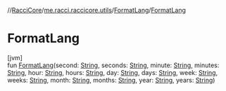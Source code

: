//[RacciCore](../../../index.md)/[me.racci.raccicore.utils](../index.md)/[FormatLang](index.md)/[FormatLang](-format-lang.md)

# FormatLang

[jvm]\
fun [FormatLang](-format-lang.md)(second: [String](https://kotlinlang.org/api/latest/jvm/stdlib/kotlin/-string/index.html), seconds: [String](https://kotlinlang.org/api/latest/jvm/stdlib/kotlin/-string/index.html), minute: [String](https://kotlinlang.org/api/latest/jvm/stdlib/kotlin/-string/index.html), minutes: [String](https://kotlinlang.org/api/latest/jvm/stdlib/kotlin/-string/index.html), hour: [String](https://kotlinlang.org/api/latest/jvm/stdlib/kotlin/-string/index.html), hours: [String](https://kotlinlang.org/api/latest/jvm/stdlib/kotlin/-string/index.html), day: [String](https://kotlinlang.org/api/latest/jvm/stdlib/kotlin/-string/index.html), days: [String](https://kotlinlang.org/api/latest/jvm/stdlib/kotlin/-string/index.html), week: [String](https://kotlinlang.org/api/latest/jvm/stdlib/kotlin/-string/index.html), weeks: [String](https://kotlinlang.org/api/latest/jvm/stdlib/kotlin/-string/index.html), month: [String](https://kotlinlang.org/api/latest/jvm/stdlib/kotlin/-string/index.html), months: [String](https://kotlinlang.org/api/latest/jvm/stdlib/kotlin/-string/index.html), year: [String](https://kotlinlang.org/api/latest/jvm/stdlib/kotlin/-string/index.html), years: [String](https://kotlinlang.org/api/latest/jvm/stdlib/kotlin/-string/index.html))
